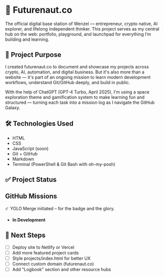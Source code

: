 # 🚀 Futurenaut.co

The official digital base station of Wenzel — entrepreneur, crypto native, AI explorer, and lifelong independent thinker. This project serves as my central hub on the web: portfolio, playground, and launchpad for everything I’m building and learning.

## 🌌 Project Purpose

I created futurenaut.co to document and showcase my projects across crypto, AI, automation, and digital business. But it's also more than a website — it's part of an ongoing mission to learn modern development workflows, understand Git/GitHub deeply, and build in public.

With the help of ChatGPT (GPT-4 Turbo, April 2025), I'm using a space exploration theme and gamification system to make learning fun and structured — turning each task into a mission log as I navigate the GitHub Galaxy.

## 🛠️ Technologies Used

- HTML
- CSS
- JavaScript (soon)
- Git + GitHub
- Markdown
- Terminal (PowerShell & Git Bash with oh-my-posh)

## ✅ Project Status

## GitHub Missions
☄️ YOLO Merge initiated – for the badge and the glory.

- **In Development**

## 📍 Next Steps

- [ ] Deploy site to Netlify or Vercel
- [ ] Add more featured project cards
- [ ] Style projects/index.html for better UX
- [ ] Connect custom domain (futurenaut.co)
- [ ] Add "Logbook" section and other resource hubs